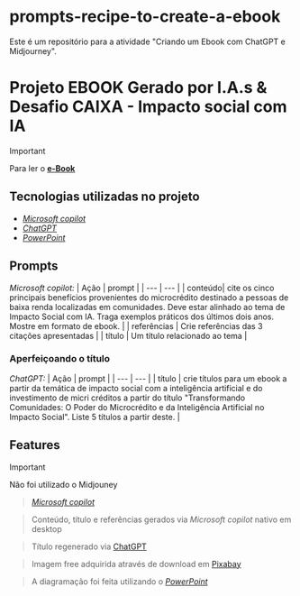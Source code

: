 # prompts-recipe-to-create-a-ebook
Este é um repositório para a atividade "Criando um Ebook com ChatGPT e Midjourney".

# Projeto EBOOK Gerado por I.A.s & Desafio CAIXA - Impacto social com IA  

> [!IMPORTANT]
> Para ler o [**e-Book**](https://github.com/luizantonio/prompts-recipe-to-create-a-ebook/blob/main/output/e-Book%20-%20Desafio%20CAIXA%20-%20Impacto%20Social%20com%20IA.pdf)<br/>
  
## Tecnologias utilizadas no projeto
- [_Microsoft copilot_](https://copilot.microsoft.com/)
- [_ChatGPT_](https://chatgpt.com)  
- [_PowerPoint_](https://www.microsoft.com/en/microsoft-365/powerpoint)  

## Prompts
_Microsoft copilot:_
| Ação | prompt |
| --- | --- |
| conteúdo| cite os cinco principais benefícios provenientes do microcrédito destinado a pessoas de baixa renda localizadas em comunidades. Deve estar alinhado ao tema de Impacto Social com IA. Traga exemplos práticos dos últimos dois anos. Mostre em formato de ebook. |
| referências | Crie referências das 3 citações apresentadas |
| título | Um título relacionado ao tema  |  
  
### Aperfeiçoando o título
_ChatGPT:_
| Ação | prompt |
| --- | --- |
| título | crie títulos para um ebook a partir da temática de impacto social com a inteligência artificial e do investimento de micri créditos a partir do título "Transformando Comunidades: O Poder do Microcrédito e da Inteligência Artificial no Impacto Social". Liste 5 títulos a partir deste.  |

## Features
> [!IMPORTANT]
> Não foi utilizado o Midjouney<br/>  

> [_Microsoft copilot_](https://copilot.microsoft.com/)

> Conteúdo, título e referências gerados via  _Microsoft copilot_ nativo em desktop<br/>

> Título regenerado via [ChatGPT](https://chatgpt.com)<br/>

> Imagem free adquirida através de download em [Pixabay](https://pixabay.com/pt/)<br/>

> A diagramação foi feita utilizando o [_PowerPoint_](https://www.microsoft.com/en/microsoft-365/powerpoint)



